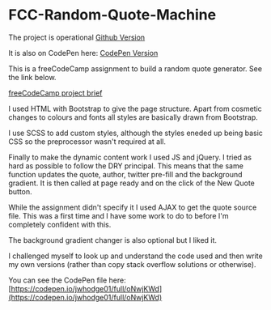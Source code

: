 # FCC-Random-Quote-Machine

The project is operational [Github Version](https://jwhodge.github.io/FCC-Random-Quote-Machine/FCC-RQM.html#)

It is also on CodePen here: [CodePen Version](https://codepen.io/jwhodge01/full/oNwjKWd)

This is a freeCodeCamp assignment to build a random quote generator. See the link below.

[freeCodeCamp project brief](https://www.freecodecamp.org/learn/front-end-libraries/front-end-libraries-projects/build-a-random-quote-machine)

I used HTML with Bootstrap to give the page structure. Apart from cosmetic changes to colours and fonts all styles are basically drawn from Bootstrap.

I use SCSS to add custom styles, although the styles eneded up being basic CSS so the preprocessor wasn't required at all. 

Finally to make the dynamic content work I used JS and jQuery. I tried as hard as possible to follow the DRY principal. This means that the same function updates the quote, author, 
twitter pre-fill and the background gradient. It is then called at page ready and on the click of the New Quote button.

While the assignment didn't specify it I used AJAX to get the quote source file. This was a first time and I have some work to do to before I'm completely confident with this.

The background gradient changer is also optional but I liked it. 

I challenged myself to look up and understand the code used and then write my own versions (rather than copy stack overflow solutions or otherwise).

You can see the CodePen file here: [https://codepen.io/jwhodge01/full/oNwjKWd](https://codepen.io/jwhodge01/full/oNwjKWd)
